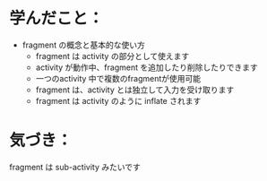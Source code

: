 # 学んだこと：
* fragment の概念と基本的な使い方
  * fragment は activity の部分として使えます
  * activity が動作中、fragment を追加したり削除したりできます
  * 一つのactivity 中で複数のfragmentが使用可能
  * fragment は、activity とは独立して入力を受け取ります
  * fragment は activity のように inflate されます

# 気づき：
fragment は sub-activity みたいです
